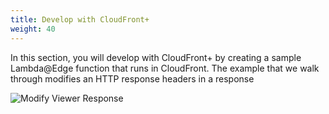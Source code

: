 ```yaml
---
title: Develop with CloudFront+ 
weight: 40
---
```


In this section, you will develop with CloudFront+ by creating a sample Lambda@Edge function that runs in CloudFront. The example that we walk through modifies an HTTP response headers in a response

![Modify Viewer Response](/develop-modify-header.png)